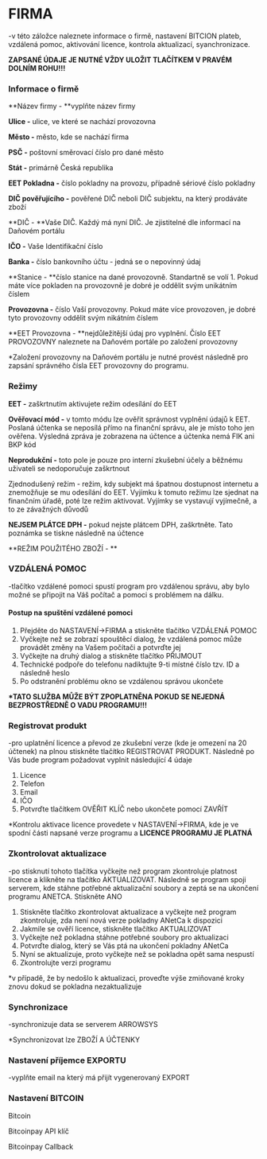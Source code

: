 # FIRMA

-v této záložce naleznete informace o firmě, nastavení BITCION plateb, vzdálená pomoc, aktivování licence, kontrola aktualizací, syanchronizace.

**ZAPSANÉ ÚDAJE JE NUTNÉ VŽDY ULOŽIT TLAČÍTKEM V PRAVÉM DOLNÍM ROHU!!!**

### Informace o firmě

**Název firmy - **vyplňte název firmy

**Ulice -** ulice, ve které se nachází provozovna

**Město -** město, kde se nachází firma

**PSČ -** poštovní směrovací číslo pro dané město

**Stát -** primárně Česká republika

**EET Pokladna -** číslo pokladny na provozu, případně sériové číslo pokladny

**DIČ pověřujícího -** pověřené DIČ neboli DIČ subjektu, na který prodáváte zboží

**DIČ - **Vaše DIČ. Každý má nyní DIČ. Je zjistitelné dle informací na Daňovém portálu

**IČO -** Vaše Identifikační číslo

**Banka -** číslo bankovního účtu - jedná se o nepovinný údaj

**Stanice - **číslo stanice na dané provozovně. Standartně se volí 1. Pokud máte více pokladen na provozovně je dobré je oddělit svým unikátním číslem

**Provozovna -** číslo Vaší provozovny. Pokud máte více provozoven, je dobré tyto provozovny oddělit svým nikátním číslem

**EET Provozovna - **nejdůležitější údaj pro vyplnění. Číslo EET PROVOZOVNY naleznete na Daňovém portále po založení provozovny

\*Založení provozovny na Daňovém portálu je nutné provést následně pro zapsání správného čísla EET provozovny do programu.

### Režimy

**EET -** zaškrtnutím aktivujete režim odesílání do EET

**Ověřovací mód -** v tomto módu lze ověřit správnost vyplnění údajů k EET. Poslaná účtenka se neposílá přímo na finanční správu, ale je místo toho jen ověřena. Výsledná zpráva je zobrazena na účtence a účtenka nemá FIK ani BKP kód

**Neprodukční -** toto pole je pouze pro interní zkušební účely a běžnému uživateli se nedoporučuje zaškrtnout

Zjednodušený režim - režim, kdy subjekt má špatnou dostupnost internetu a znemožňuje se mu odesílání do EET. Vyjímku k tomuto režimu lze sjednat na finančním úřadě, poté lze režim aktivovat. Vyjímky se vystavují vyjímečně, a to ze závažných důvodů

**NEJSEM PLÁTCE DPH -** pokud nejste plátcem DPH, zaškrtněte. Tato poznámka se tiskne následně na účtence

**REŽIM POUŽITÉHO ZBOŽÍ - **

### VZDÁLENÁ POMOC

-tlačítko vzdálené pomoci spustí program pro vzdálenou správu, aby bylo možné se připojit na Váš počítač a pomoci s problémem na dálku.

#### **Postup na spuštění vzdálené pomoci**

1. Přejděte do NASTAVENÍ-&gt;FIRMA a stiskněte tlačítko VZDÁLENÁ POMOC
2. Vyčkejte než se zobrazí spouštěcí dialog, že vzdálená pomoc může provádět změny na Vašem počítači a potvrďte jej
3. Vyčkejte na druhý dialog a stiskněte tlačítko PŘIJMOUT
4. Technické podpoře do telefonu nadiktujte 9-ti místné číslo tzv. ID a následně heslo
5. Po odstranění problému okno se vzdálenou správou ukončete

**\*TATO SLUŽBA MŮŽE BÝT ZPOPLATNĚNA POKUD SE NEJEDNÁ BEZPROSTŘEDNĚ O VADU PROGRAMU!!!**

### Registrovat produkt

-pro uplatnění licence a převod ze zkušební verze \(kde je omezení na 20 účtenek\) na plnou stiskněte tlačítko REGISTROVAT PRODUKT. Následně po Vás bude program požadovat vyplnit následující 4 údaje

1. Licence
2. Telefon
3. Email
4. IČO
5. Potvrďte tlačítkem OVĚŘIT KLÍČ nebo ukončete pomocí ZAVŘÍT

\*Kontrolu aktivace licence provedete v NASTAVENÍ-&gt;FIRMA, kde je ve spodní části napsané verze programu a **LICENCE PROGRAMU JE PLATNÁ**

### Zkontrolovat aktualizace

-po stisknutí tohoto tlačítka vyčkejte než program zkontroluje platnost licence a klikněte na tlačítko AKTUALIZOVAT. Následně se program spoji serverem, kde stáhne potřebné aktualizační soubory a zeptá se na ukončení programu ANETCA. Stiskněte ANO

1. Stiskněte tlačítko zkontrolovat aktualizace a vyčkejte než program zkontroluje, zda není nová verze pokladny ANetCa k dispozici
2. Jakmile se ověří licence, stiskněte tlačítko AKTUALIZOVAT
3. Vyčkejte než pokladna stáhne potřebné soubory pro aktualizaci
4. Potvrďte dialog, který se Vás ptá na ukončení pokladny ANetCa
5. Nyní se aktualizuje, proto vyčkejte než se pokladna opět sama nespustí
6. Zkontrolujte verzi programu

\*v případě, že by nedošlo k aktualizaci, proveďte výše zmiňované kroky znovu dokud se pokladna nezaktualizuje

### Synchronizace

-synchronizuje data se serverem ARROWSYS

\*Synchronizovat lze ZBOŽÍ A ÚČTENKY

### Nastavení příjemce EXPORTU

-vyplňte email na který má přijít vygenerovaný EXPORT

### Nastavení BITCOIN

Bitcoin

Bitcoinpay API klíč

Bitcoinpay Callback


